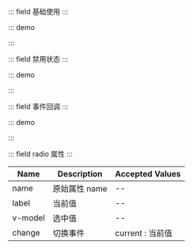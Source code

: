 ::: field 基础使用
:::

::: demo

<template>
  <lay-form>
    <lay-radio v-model="selected1" name="action" label="1">写作</lay-radio>
    <lay-radio v-model="selected1" name="action" label="2">画画</lay-radio>
    <lay-radio v-model="selected1" name="action" label="3">运动</lay-radio>
  </lay-form>
</template>

<script>
import { ref } from 'vue'

export default {
  setup() {

    const selected1 = ref("1");

    return {
        selected1
    }
  }
}
</script>

:::

::: field 禁用状态
:::

::: demo

<template>
  <lay-form>
    <lay-radio v-model="selected2" name="action" label="1">写作</lay-radio>
    <lay-radio v-model="selected2" name="action" label="2">画画</lay-radio>
    <lay-radio v-model="selected2" name="action" label="3">运动</lay-radio>
    <lay-radio v-model="selected2" name="action" label="4" :disabled="disabled">禁用</lay-radio>
  </lay-form>
</template>

<script>
import { ref } from 'vue'

export default {
  setup() {

    const disabled = ref(true);
    const selected2 = ref("1");

    return {
        disabled,
        selected2
    }
  }
}
</script>

:::

::: field 事件回调
:::

::: demo

<template>
  <lay-form>
    <lay-radio v-model="selected3" name="action" label="1" @change="change">写作</lay-radio>
    <lay-radio v-model="selected3" name="action" label="2" @change="change">画画</lay-radio>
    <lay-radio v-model="selected3" name="action" label="3" @change="change">运动</lay-radio>
  </lay-form>
</template>

<script>
import { ref } from 'vue'

export default {
  setup() {

    const selected3 = ref("1");
    const change = function( current ) {
        console.log("当前值:" + current)
    }
    return {
        selected3,
        change
    }
  }
}
</script>

:::

::: field radio 属性
:::

| Name   | Description | Accepted Values  |
| -------- | ---- | ----------------------- | 
| name       | 原始属性 name | --  | 
| label      | 当前值 | --   | 
| v-model     | 选中值 | --  | 
| change   | 切换事件 | current : 当前值  | 